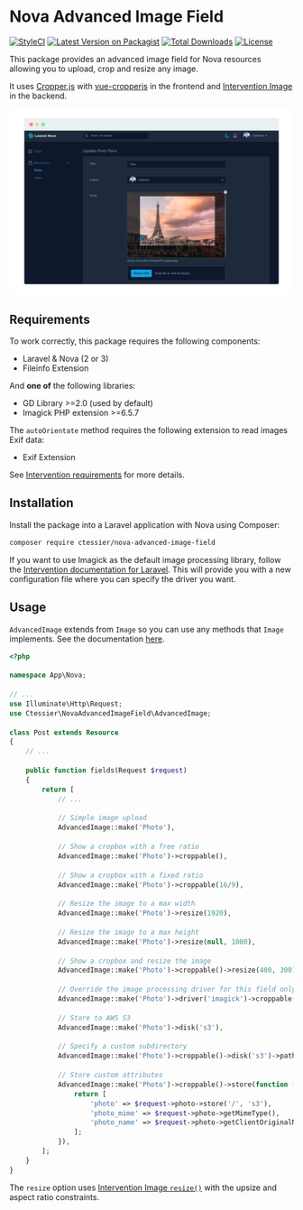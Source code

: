 # Nova Advanced Image Field

[![StyleCI](https://github.styleci.io/repos/156091175/shield?branch=1.x)](https://github.styleci.io/repos/156091175)
[![Latest Version on Packagist](https://img.shields.io/packagist/v/ctessier/nova-advanced-image-field.svg?style=flat-square)](https://packagist.org/packages/ctessier/nova-advanced-image-field)
[![Total Downloads](https://img.shields.io/packagist/dm/ctessier/nova-advanced-image-field.svg?style=flat-square)](https://packagist.org/packages/ctessier/nova-advanced-image-field)
[![License](https://img.shields.io/github/license/ctessier/nova-advanced-image-field?color=%23B2878B&style=flat-square)](https://packagist.org/packages/ctessier/nova-advanced-image-field)

This package provides an advanced image field for Nova resources allowing you to upload, crop and resize any image.

It uses [Cropper.js](https://fengyuanchen.github.io/cropperjs) with [vue-cropperjs](https://github.com/Agontuk/vue-cropperjs) in the frontend and [Intervention Image](http://image.intervention.io) in the backend.

![screenshot of the advanced image field](https://github.com/ctessier/nova-advanced-image-field/blob/1.x/screenshot.png?raw=true)

## Requirements

To work correctly, this package requires the following components:
- Laravel & Nova (2 or 3)
- Fileinfo Extension

And **one of** the following libraries:
- GD Library >=2.0 (used by default)
- Imagick PHP extension >=6.5.7

The `autoOrientate` method requires the following extension to read images Exif data:
- Exif Extension

See [Intervention requirements](http://image.intervention.io/getting_started/installation) for more details.

## Installation

Install the package into a Laravel application with Nova using Composer:

```bash
composer require ctessier/nova-advanced-image-field
```

If you want to use Imagick as the default image processing library, follow the [Intervention documentation for Laravel](http://image.intervention.io/getting_started/installation#laravel).
This will provide you with a new configuration file where you can specify the driver you want.

## Usage

`AdvancedImage` extends from `Image` so you can use any methods that `Image` implements. See the documentation [here](https://nova.laravel.com/docs/3.0/resources/file-fields.html).

```php
<?php

namespace App\Nova;

// ...
use Illuminate\Http\Request;
use Ctessier\NovaAdvancedImageField\AdvancedImage;

class Post extends Resource
{
    // ...

    public function fields(Request $request)
    {
        return [
            // ...

            // Simple image upload
            AdvancedImage::make('Photo'),

            // Show a cropbox with a free ratio
            AdvancedImage::make('Photo')->croppable(),

            // Show a cropbox with a fixed ratio
            AdvancedImage::make('Photo')->croppable(16/9),

            // Resize the image to a max width
            AdvancedImage::make('Photo')->resize(1920),

            // Resize the image to a max height
            AdvancedImage::make('Photo')->resize(null, 1080),

            // Show a cropbox and resize the image
            AdvancedImage::make('Photo')->croppable()->resize(400, 300),

            // Override the image processing driver for this field only
            AdvancedImage::make('Photo')->driver('imagick')->croppable(),

            // Store to AWS S3
            AdvancedImage::make('Photo')->disk('s3'),

            // Specify a custom subdirectory
            AdvancedImage::make('Photo')->croppable()->disk('s3')->path('image'),

            // Store custom attributes
            AdvancedImage::make('Photo')->croppable()->store(function (Request $request, $model) {
                return [
                    'photo' => $request->photo->store('/', 's3'),
                    'photo_mime' => $request->photo->getMimeType(),
                    'photo_name' => $request->photo->getClientOriginalName(),
                ];
            }),
        ];
    }
}
```

The `resize` option uses [Intervention Image `resize()`](http://image.intervention.io/api/resize) with the upsize and aspect ratio constraints.
